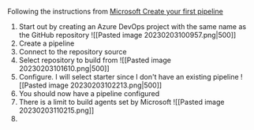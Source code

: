 Following the instructions from [Microsoft Create your first pipeline](https://learn.microsoft.com/en-us/azure/devops/pipelines/create-first-pipeline?view=azure-devops&tabs=net%2Ctfs-2018-2%2Cbrowser)
1. Start out by creating an Azure DevOps project with the same name as the GitHub repository ![[Pasted image 20230203100957.png|500]]
2. Create a pipeline
3. Connect to the repository source
4. Select repository to build from ![[Pasted image 20230203101610.png|500]]
5. Configure. I will select starter since I don't have an existing pipeline ![[Pasted image 20230203102213.png|500]]
6. You should now have a pipeline configured
7. There is a limit to build agents set by Microsoft ![[Pasted image 20230203110215.png]]
8. 